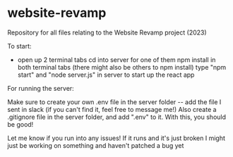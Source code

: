 # website-revamp

Repository for all files relating to the Website Revamp project (2023)

To start:

- open up 2 terminal tabs
  cd into server for one of them
  npm install in both terminal tabs (there might also be others to npm install)
  type "npm start" and "node server.js" in server to start up the react app

For running the server:

Make sure to create your own .env file in the server folder -- add the file I sent in slack (if you can't find it, feel free to message me!) Also create a .gitignore file in the server folder, and add ".env" to it. With this, you should be good!

Let me know if you run into any issues! If it runs and it's just broken I might just be working on something and haven't patched a bug yet
